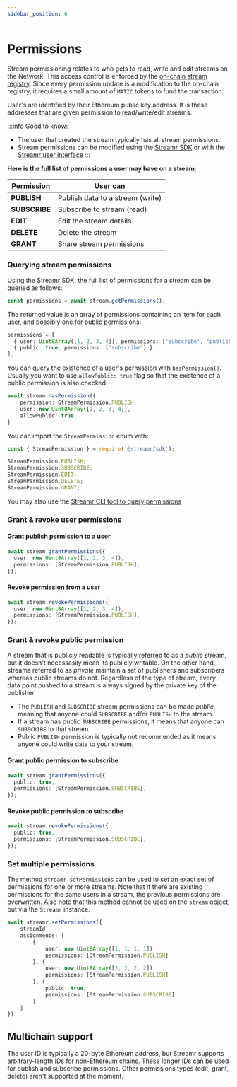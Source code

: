 ```yaml
---
sidebar_position: 6
---
```


# Permissions

Stream permissioning relates to who gets to read, write and edit streams on the Network. This access control is enforced by the [on-chain stream registry](../../streamr-network/smart-contracts.md). Since every permission update is a modification to the on-chain registry, it requires a small amount of `MATIC` tokens to fund the transaction.

User's are identified by their Ethereum public key address. It is these addresses that are given permission to read/write/edit streams.

:::info Good to know:

- The user that created the stream typically has all stream permissions.
- Stream permissions can be modified using the [Streamr SDK](https://www.npmjs.com/package/@streamr/sdk) or with the [Streamr user interface](https://streamr.network/core)
:::

**Here is the full list of permissions a user may have on a stream:**

| Permission    | User can                         |
| ------------- | -------------------------------- |
| **PUBLISH**   | Publish data to a stream (write) |
| **SUBSCRIBE** | Subscribe to stream (read)       |
| **EDIT**      | Edit the stream details          |
| **DELETE**    | Delete the stream                |
| **GRANT**     | Share stream permissions         |

### Querying stream permissions

Using the Streamr SDK, the full list of permissions for a stream can be queried as follows:

```ts
const permissions = await stream.getPermissions();
```

The returned value is an array of permissions containing an item for each user, and possibly one for public permissions:

```ts
permissions = [
  { user: Uint8Array([1, 2, 3, 4]), permissions: ['subscribe', 'publish'] },
  { public: true, permissions: ['subscribe'] },
];
```

You can query the existence of a user's permission with `hasPermission()`. Usually you want to use `allowPublic: true` flag so that the existence of a public permission is also checked:

```ts
await stream.hasPermission({
    permission: StreamPermission.PUBLISH,
    user: new Uint8Array([1, 2, 3, 4]),
    allowPublic: true
}
```

You can import the `StreamPermission` enum with:

```ts
const { StreamPermission } = require('@streamr/sdk');

StreamPermission.PUBLISH;
StreamPermission.SUBSCRIBE;
StreamPermission.EDIT;
StreamPermission.DELETE;
StreamPermission.GRANT;
```

You may also use the [Streamr CLI tool to query permissions](../cli-tool#permission)

### Grant & revoke user permissions

#### Grant publish permission to a user

```ts
await stream.grantPermissions({
  user: new Uint8Array([1, 2, 3, 4]),
  permissions: [StreamPermission.PUBLISH],
});
```

#### Revoke permission from a user

```ts
await stream.revokePermissions({
  user: new Uint8Array([1, 2, 3, 4]),
  permissions: [StreamPermission.PUBLISH],
});
```

### Grant & revoke public permission

A stream that is publicly readable is typically referred to as a _public_ stream, but it doesn't necessasily mean its publicly writable. On the other hand, streams referred to as _private_ maintain a set of publishers and subscribers whereas public streams do not. Regardless of the type of stream, every data point pushed to a stream is always signed by the private key of the publisher.

- The `PUBLISH` and `SUBSCRIBE` stream permissions can be made _public_, meaning that anyone could `SUBSCRIBE` and/or `PUBLISH` to the stream.
- If a stream has public `SUBSCRIBE` permissions, it means that anyone can `SUBSCRIBE` to that stream.
- Public `PUBLISH` permission is typically not recommended as it means anyone could write data to your stream.

#### Grant public permission to subscribe

```ts
await stream.grantPermissions({
  public: true,
  permissions: [StreamPermission.SUBSCRIBE],
});
```

#### Revoke public permission to subscribe

```ts
await stream.revokePermissions({
  public: true,
  permissions: [StreamPermission.SUBSCRIBE],
});
```

### Set multiple permissions

The method `streamr.setPermissions` can be used to set an exact set of permissions for one or more streams. Note that if there are existing permissions for the same users in a stream, the previous permissions are overwritten. Also note that this method cannot be used on the `stream` object, but via the `Streamr` instance.

```ts
await streamr.setPermissions({
    streamId,
    assignments: [
        {
            user: new Uint8Array([1, 1, 1, 1]),
            permissions: [StreamPermission.PUBLISH]
        }, {
            user: new Uint8Array([2, 2, 2, 2])
            permissions: [StreamPermission.PUBLISH]
        }, {
            public: true,
            permissions: [StreamPermission.SUBSCRIBE]
        }
    ]
})
```

## Multichain support

The user ID is typically a 20-byte Ethereum address, but Streamr supports arbitrary-length IDs for non-Ethereum chains. These longer IDs can be used for publish and subscribe permissions. Other permissions types (edit, grant, delete) aren't supported at the moment.